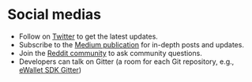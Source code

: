 # Social medias

- Follow on [Twitter](https://twitter.com/omise_go) to get the latest updates.
- Subscribe to the [Medium publication](https://blog.omisego.network/) for in-depth posts and updates.
- Join the [Reddit community](https://www.reddit.com/r/omise_go/) to ask community questions.
- Developers can talk on Gitter (a room for each Git repository, e.g., [eWallet SDK Gitter](https://gitter.im/omisego/ewallet))
